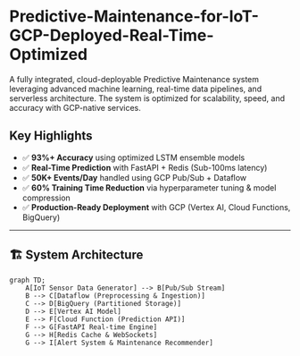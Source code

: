 # Predictive-Maintenance-for-IoT-GCP-Deployed-Real-Time-Optimized
A fully integrated, cloud-deployable Predictive Maintenance system leveraging advanced machine learning, real-time data pipelines, and serverless architecture. The system is optimized for scalability, speed, and accuracy with GCP-native services.

##  Key Highlights

- ✅ **93%+ Accuracy** using optimized LSTM ensemble models
- ✅ **Real-Time Prediction** with FastAPI + Redis (Sub-100ms latency)
- ✅ **50K+ Events/Day** handled using GCP Pub/Sub + Dataflow
- ✅ **60% Training Time Reduction** via hyperparameter tuning & model compression
- ✅ **Production-Ready Deployment** with GCP (Vertex AI, Cloud Functions, BigQuery)

---

## 🏗 System Architecture

```mermaid
graph TD;
    A[IoT Sensor Data Generator] --> B[Pub/Sub Stream]
    B --> C[Dataflow (Preprocessing & Ingestion)]
    C --> D[BigQuery (Partitioned Storage)]
    D --> E[Vertex AI Model]
    E --> F[Cloud Function (Prediction API)]
    F --> G[FastAPI Real-time Engine]
    G --> H[Redis Cache & WebSockets]
    G --> I[Alert System & Maintenance Recommender]
